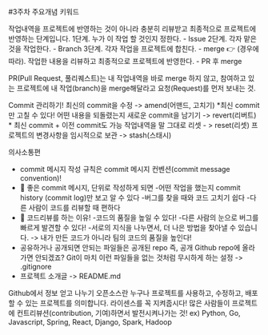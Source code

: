 #3주차 주요개념 키워드

작업내역을 프로젝트에 반영하는 것이 아니라 충분히 리뷰받고 최종적으로 프로젝트에 반영하는 단계입니다. 
1단계. 누가 이 작업 할 것인지 정한다. - Issue
2단계. 각자 맡은 것을 작업한다. - Branch
3단계. 각자 작업을 프로젝트에 합친다. - merge
👉 (경우에 따라). 작업한 내용을 리뷰하고 최종적으로 프로젝트에 반영한다. - PR 후 merge

PR(Pull Request, 풀리퀘스트)는 내 작업내역을 바로 merge 하지 않고, 참여하고 있는 프로젝트에 내 작업(branch)을 merge해달라고 요청(Request)를 먼저 보내는 것.


Commit 관리하기!
최신의 commit을 수정 -> amend(어맨드, 고치기) *최신 commit만 고칠 수 있다!
어떤 내용을 되돌렸는지 새로운 commit을 남기기 -> revert(리버트) * 최신 commit + 이전 commit도 가능
작업내역을 말 그대로 리셋 - > reset(리셋)
프로젝트의 변경사항을 임시적으로 보관 -> stash(스태시)


의사소통편
- commit 메시지 작성 규칙은 commit 메시지 컨벤션(commit message convention)!
- 👀 좋은 commit 메시지, 단위로 작성하게 되면
     -어떤 작업을 했는지 commit history (commit log)만 보고 알 수 있다
     -버그를 찾을 때와 코드 고치기 쉽다
     -다른 사람이 코드를 리뷰할 때 편하다
- 👀 코드리뷰를 하는 이유!
     -코드의 품질을 높일 수 있다!
     -다른 사람의 눈으로 버그를 빠르게 발견할 수 있다!
     -서로의 지식을 나누면서, 더 나은 방법을 찾아낼 수 있습니다.
    -> 내가 만든 코드가 아니라 팀의 코드의 품질을 높인다!
- 공유하거나 공개되면 안되는 파일들은 공개된 repo 즉, 공개 Github repo에 올라가면 안되겠죠? Git이 마치 이런 파일들을 없는 것처럼 무시하게 하는 설정 -> .gitignore
- 프로젝트 소개글 -> README.md


Github에서 정보 얻고 나누기
오픈소스란 누구나 프로젝트를 사용하고, 수정하고, 배포할 수 있는 프로젝트를 의미합니다. 라이센스를 꼭 지켜줍시다! 많은 사람들이 프로젝트에 컨트리뷰션(contribution, 기여)하면서 발전시켜나가는 것!
ex) Python, Go, Javascript, Spring, React, Django, Spark, Hadoop

